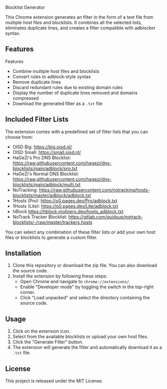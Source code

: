 Blocklist Generator

This Chrome extension generates an filter in the form of a text file from multiple host files and blocklists. It combines all the selected lists, eliminates duplicate lines, and creates a filter compatible with adblocker syntax.

## Features

Features

- Combine multiple host files and blocklists
- Convert rules to adblock-style syntax
- Remove duplicate lines
- Discard redundant rules due to existing domain rules
- Display the number of duplicate lines removed and domains compressed
- Download the generated filter as a `.txt` file

## Included Filter Lists

The extension comes with a predefined set of filter lists that you can choose from:
- OISD Big: https://big.oisd.nl/
- OISD Small: https://small.oisd.nl/
- HaGeZi's Pro DNS Blocklist: https://raw.githubusercontent.com/hagezi/dns-blocklists/main/adblock/pro.txt
- HaGeZi's Normal DNS Blocklist: https://raw.githubusercontent.com/hagezi/dns-blocklists/main/adblock/multi.txt
- NoTracking: https://raw.githubusercontent.com/notracking/hosts-blocklists/master/adblock/adblock.txt
- 1Hosts (Pro): https://o0.pages.dev/Pro/adblock.txt
- 1Hosts (Lite): https://o0.pages.dev/Lite/adblock.txt
- hBlock https://hblock.molinero.dev/hosts_adblock.txt
- NoTrack Tracker Blocklist: https://gitlab.com/quidsup/notrack-blocklists/-/raw/master/trackers.hosts

You can select any combination of these filter lists or add your own host files or blocklists to generate a custom filter.

## Installation

1. Clone this repository or download the zip file. You can also download the source code.
2. Install the extension by following these steps:
   - Open Chrome and navigate to `chrome://extensions/`.
   - Enable "Developer mode" by toggling the switch in the top-right corner.
   - Click "Load unpacked" and select the directory containing the source code.

## Usage

1. Click on the extension icon.
2. Select from the available blocklists or upload your own host files.
3. Click the "Generate Filter" button.
4. The extension will generate the filter and automatically download it as a `.txt` file.

## License

This project is released under the MIT License.

